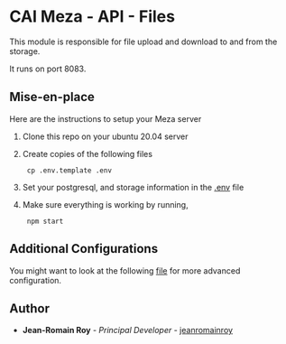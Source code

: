 # CAI Meza - API - Files

This module is responsible for file upload and download to and from the storage.

It runs on port 8083. 

## Mise-en-place

Here are the instructions to setup your Meza server

1. Clone this repo on your ubuntu 20.04 server

2. Create copies of the following files

        cp .env.template .env

3. Set your postgresql, and storage information in the [.env](./.env) file

4. Make sure everything is working by running,

        npm start


## Additional Configurations

You might want to look at the following [file](./.platform/nginx/conf.d/proxy.conf) for more advanced configuration.


## Author

* **Jean-Romain Roy** - *Principal Developer* - [jeanromainroy](https://github.com/jeanromainroy)
